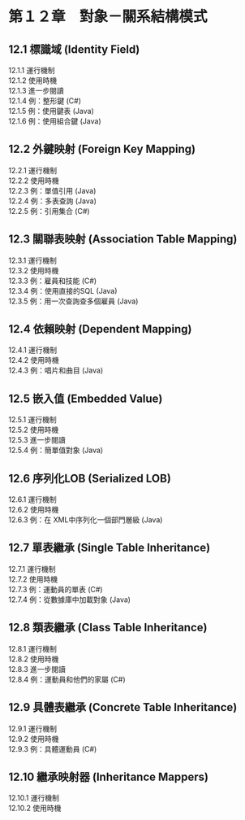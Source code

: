 # 第１２章　對象－關系結構模式 #
  
## 12.1 標識域 (Identity Field) ##

12.1.1 運行機制  
12.1.2 使用時機  
12.1.3 進一步閱讀  
12.1.4 例：整形鍵 (C#)  
12.1.5 例：使用鍵表 (Java)  
12.1.6 例：使用組合鍵 (Java)  


## 12.2 外鍵映射 (Foreign Key Mapping) ##

12.2.1 運行機制  
12.2.2 使用時機  
12.2.3 例：單值引用 (Java)  
12.2.4 例：多表查詢 (Java)  
12.2.5 例：引用集合 (C#)  


## 12.3 關聯表映射 (Association Table Mapping) ##

12.3.1 運行機制  
12.3.2 使用時機  
12.3.3 例：雇員和技能 (C#)  
12.3.4 例：使用直接的SQL (Java)  
12.3.5 例：用一次查詢查多個雇員 (Java)  


## 12.4 依賴映射 (Dependent Mapping) ##

12.4.1 運行機制  
12.4.2 使用時機  
12.4.3 例：唱片和曲目 (Java)  


## 12.5 嵌入值 (Embedded Value) ##

12.5.1 運行機制  
12.5.2 使用時機  
12.5.3 進一步閱讀  
12.5.4 例：簡單值對象 (Java)  


## 12.6 序列化LOB (Serialized LOB) ##

12.6.1 運行機制  
12.6.2 使用時機  
12.6.3 例：在 XML中序列化一個部門層級 (Java)  


## 12.7 單表繼承 (Single Table Inheritance) ##

12.7.1 運行機制  
12.7.2 使用時機  
12.7.3 例：運動員的單表 (C#)  
12.7.4 例：從數據庫中加載對象 (Java)  


## 12.8 類表繼承 (Class Table Inheritance) ##

12.8.1 運行機制  
12.8.2 使用時機  
12.8.3 進一步閱讀  
12.8.4 例：運動員和他們的家屬 (C#)  


## 12.9 具體表繼承 (Concrete Table Inheritance) ##

12.9.1 運行機制  
12.9.2 使用時機  
12.9.3 例：具體運動員 (C#)  


## 12.10 繼承映射器 (Inheritance Mappers) ##
12.10.1 運行機制  
12.10.2 使用時機  
